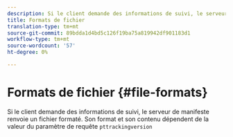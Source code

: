 ```yaml
---
description: Si le client demande des informations de suivi, le serveur de manifeste renvoie un fichier formaté. Son format et son contenu dépendent de la valeur du paramètre de requête pttrackingversion
title: Formats de fichier
translation-type: tm+mt
source-git-commit: 89bdda1d4bd5c126f19ba75a819942df901183d1
workflow-type: tm+mt
source-wordcount: '57'
ht-degree: 0%

---
```



# Formats de fichier {#file-formats}

Si le client demande des informations de suivi, le serveur de manifeste renvoie un fichier formaté. Son format et son contenu dépendent de la valeur du paramètre de requête `pttrackingversion`